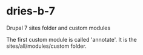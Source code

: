 dries-b-7
=========

Drupal 7 sites folder and custom modules

The first custom module is called 'annotate'.
It is the sites/all/modules/custom folder.
